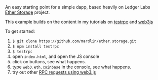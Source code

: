 
An easy starting point for a simple dapp, based heavily on Ledger Labs [Ether Storage](https://github.com/ledgerlabs/ether.storage) project. 

This example builds on the content in my tutorials on [testrpc](https://github.com/mardlin/ethereum-tutorials/blob/master/testrpc.md) and [web3js](https://github.com/mardlin/ethereum-tutorials/blob/master/web3js.md)

To get started:

1. `$ git clone https://github.com/mardlin/ether.storage.git`
1. `$ npm install testrpc`
1. `$ testrpc`
1. open `index.html`, and open the JS console
1. click on buttons, see what happens. 
2. type `web3.eth.coinbase` in the console, see what happens.
3. try out other [RPC requests using web3.js](https://github.com/mardlin/ethereum-tutorials/blob/master/web3js.md#interacting-with-testrpc)